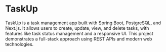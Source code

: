 # TaskUp
TaskUp is a task management app built with Spring Boot, PostgreSQL, and Next.js. It allows users to create, update, view, and delete tasks, with features like task status management and a responsive UI. This project demonstrates a full-stack approach using REST APIs and modern web technologies.
